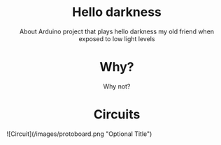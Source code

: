 <h1 align="center">Hello darkness</h1>

<p align="center">About Arduino project that plays hello darkness my old friend when exposed to low light levels</p>

<h1 align="center">Why?</h1>
<p align="center">Why not?</p>

<h1 align="center">Circuits</h1>
![Circuit](/images/protoboard.png "Optional Title")



